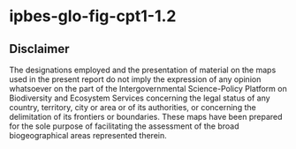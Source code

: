 # ipbes-glo-fig-cpt1-1.2

## Disclaimer

The designations employed and the presentation of material on the maps used in the present report do not imply the expression of any opinion whatsoever on the part of the Intergovernmental Science-Policy Platform on Biodiversity and Ecosystem Services concerning the legal status of any country, territory, city or area or of its authorities, or concerning the delimitation of its frontiers or boundaries. These maps have been prepared for the sole purpose of facilitating the assessment of the broad biogeographical areas represented therein.